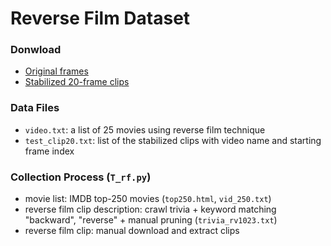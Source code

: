 Reverse Film Dataset
===

### Donwload
- [Original frames]()
- [Stabilized 20-frame clips]()

### Data Files
- `video.txt`: a list of 25 movies using reverse film technique
- `test_clip20.txt`: list of the stabilized clips with video name and starting frame index


### Collection Process (`T_rf.py`)
- movie list: IMDB top-250 movies (`top250.html`, `vid_250.txt`)
- reverse film clip description: crawl trivia + keyword matching "backward", "reverse" + manual pruning (`trivia_rv1023.txt`)
- reverse film clip: manual download and extract clips
